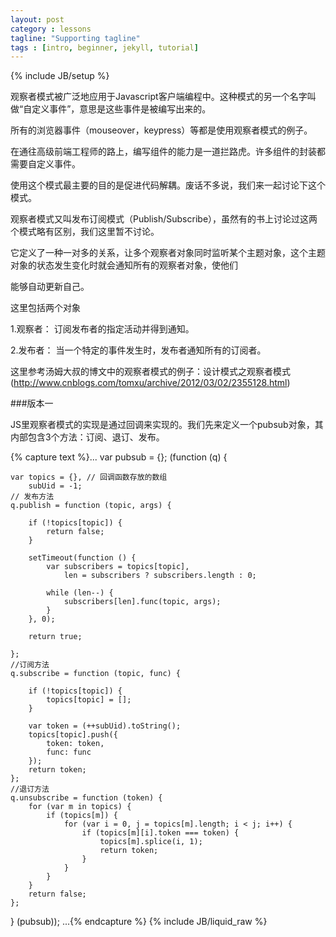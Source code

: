 ```yaml
---
layout: post
category : lessons
tagline: "Supporting tagline"
tags : [intro, beginner, jekyll, tutorial]
---
```

{% include JB/setup %}

观察者模式被广泛地应用于Javascript客户端编程中。这种模式的另一个名字叫做“自定义事件”，意思是这些事件是被编写出来的。

所有的浏览器事件（mouseover，keypress）等都是使用观察者模式的例子。

在通往高级前端工程师的路上，编写组件的能力是一道拦路虎。许多组件的封装都需要自定义事件。

使用这个模式最主要的目的是促进代码解耦。废话不多说，我们来一起讨论下这个模式。

观察者模式又叫发布订阅模式（Publish/Subscribe），虽然有的书上讨论过这两个模式略有区别，我们这里暂不讨论。

它定义了一种一对多的关系，让多个观察者对象同时监听某个主题对象，这个主题对象的状态发生变化时就会通知所有的观察者对象，使他们

能够自动更新自己。

这里包括两个对象

1.观察者： 订阅发布者的指定活动并得到通知。

2.发布者： 当一个特定的事件发生时，发布者通知所有的订阅者。

这里参考汤姆大叔的博文中的观察者模式的例子：设计模式之观察者模式(http://www.cnblogs.com/tomxu/archive/2012/03/02/2355128.html)

###版本一

JS里观察者模式的实现是通过回调来实现的。我们先来定义一个pubsub对象，其内部包含3个方法：订阅、退订、发布。

{% capture text %}...
var pubsub = {};
(function (q) {

    var topics = {}, // 回调函数存放的数组
        subUid = -1;
    // 发布方法
    q.publish = function (topic, args) {

        if (!topics[topic]) {
            return false;
        }

        setTimeout(function () {
            var subscribers = topics[topic],
                len = subscribers ? subscribers.length : 0;

            while (len--) {
                subscribers[len].func(topic, args);
            }
        }, 0);

        return true;

    };
    //订阅方法
    q.subscribe = function (topic, func) {

        if (!topics[topic]) {
            topics[topic] = [];
        }

        var token = (++subUid).toString();
        topics[topic].push({
            token: token,
            func: func
        });
        return token;
    };
    //退订方法
    q.unsubscribe = function (token) {
        for (var m in topics) {
            if (topics[m]) {
                for (var i = 0, j = topics[m].length; i < j; i++) {
                    if (topics[m][i].token === token) {
                        topics[m].splice(i, 1);
                        return token;
                    }
                }
            }
        }
        return false;
    };
} (pubsub));
...{% endcapture %}
{% include JB/liquid_raw %}




















